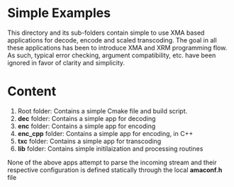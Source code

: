 # Simple Examples
This directory and its sub-folders contain simple to use XMA based applications for decode, encode and scaled transcoding. The goal in all these applications has been to introduce XMA and XRM programming flow. As such, typical error checking, argument compatibility, etc. have been ignored in favor of clarity and simplicity.

# Content

1. Root folder: Contains a simple Cmake file and build script.
1. __dec__ folder: Contains a simple app for decoding
1. __enc__ folder: Contains a simple app for encoding
1. __enc_cpp__ folder: Contains a simple app for encoding, in C++
1. __txc__ folder: Contains a simple app for transcoding
1. __lib__ folder: Contains simple initilaization and processing routines


None of the above apps attempt to parse the incoming stream and their respective configuration is defined statically through the local __amaconf.h__ file 
